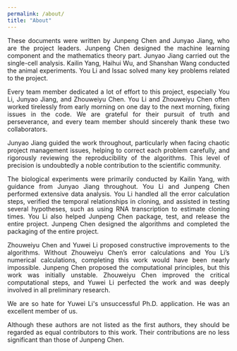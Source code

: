 ```yaml
---
permalink: /about/
title: "About"
---
```


<style>
  .justify-text {
    text-align: justify;
  }
</style>

<div style="text-align: justify;">
These documents were written by Junpeng Chen and Junyao Jiang, who are the project leaders. Junpeng Chen designed the machine learning component and the mathematics theory part. Junyao Jiang carried out the single-cell analysis. Kailin Yang, Haihui Wu, and Shanshan Wang conducted the animal experiments. You Li and Issac solved many key problems related to the project.

Every team member dedicated a lot of effort to this project, especially You Li, Junyao Jiang, and Zhouweiyu Chen. You Li and Zhouweiyu Chen often worked tirelessly from early morning on one day to the next morning, fixing issues in the code. We are grateful for their pursuit of truth and perseverance, and every team member should sincerely thank these two collaborators.

Junyao Jiang guided the work throughout, particularly when facing chaotic project management issues, helping to correct each problem carefully, and rigorously reviewing the reproducibility of the algorithms. This level of precision is undoubtedly a noble contribution to the scientific community.

The biological experiments were primarily conducted by Kailin Yang, with guidance from Junyao Jiang throughout. You Li and Junpeng Chen performed extensive data analysis. You Li handled all the error calculation steps, verified the temporal relationships in cloning, and assisted in testing several hypotheses, such as using RNA transcription to estimate cloning times. You Li also helped Junpeng Chen package, test, and release the entire project. Junpeng Chen designed the algorithms and completed the packaging of the entire project.

Zhouweiyu Chen and Yuwei Li proposed constructive improvements to the algorithms. Without Zhouweiyu Chen’s error calculations and You Li’s numerical calculations, completing this work would have been nearly impossible. Junpeng Chen proposed the computational principles, but this work was initially unstable. Zhouweiyu Chen improved the critical computational steps, and Yuwei Li perfected the work and was deeply involved in all preliminary research.

We are so hate for Yuwei Li's unsuccessful Ph.D. application. He was an excellent member of us.

Although these authors are not listed as the first authors, they should be regarded as equal contributors to this work. Their contributions are no less significant than those of Junpeng Chen.

